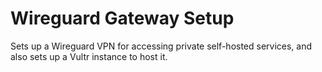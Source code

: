 # Wireguard Gateway Setup
Sets up a Wireguard VPN for accessing private self-hosted services, and also sets up a Vultr instance to host it.
